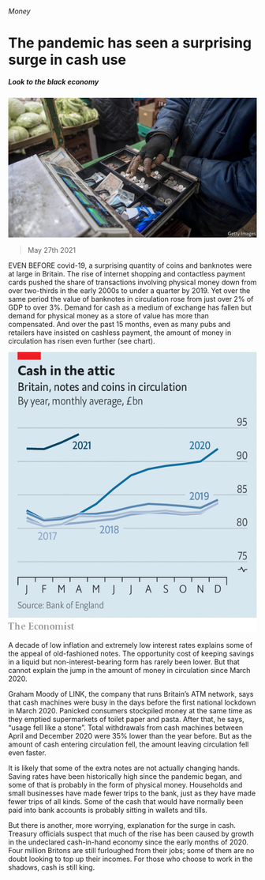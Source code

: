 ###### Money

# The pandemic has seen a surprising surge in cash use 

##### Look to the black economy 

![image](images/20210529_brp502.jpg) 

> May 27th 2021 

EVEN BEFORE covid-19, a surprising quantity of coins and banknotes were at large in Britain. The rise of internet shopping and contactless payment cards pushed the share of transactions involving physical money down from over two-thirds in the early 2000s to under a quarter by 2019. Yet over the same period the value of banknotes in circulation rose from just over 2% of GDP to over 3%. Demand for cash as a medium of exchange has fallen but demand for physical money as a store of value has more than compensated. And over the past 15 months, even as many pubs and retailers have insisted on cashless payment, the amount of money in circulation has risen even further (see chart).

![image](images/20210529_BRC376.png) 


A decade of low inflation and extremely low interest rates explains some of the appeal of old-fashioned notes. The opportunity cost of keeping savings in a liquid but non-interest-bearing form has rarely been lower. But that cannot explain the jump in the amount of money in circulation since March 2020.


Graham Moody of LINK, the company that runs Britain’s ATM network, says that cash machines were busy in the days before the first national lockdown in March 2020. Panicked consumers stockpiled money at the same time as they emptied supermarkets of toilet paper and pasta. After that, he says, “usage fell like a stone”. Total withdrawals from cash machines between April and December 2020 were 35% lower than the year before. But as the amount of cash entering circulation fell, the amount leaving circulation fell even faster.

It is likely that some of the extra notes are not actually changing hands. Saving rates have been historically high since the pandemic began, and some of that is probably in the form of physical money. Households and small businesses have made fewer trips to the bank, just as they have made fewer trips of all kinds. Some of the cash that would have normally been paid into bank accounts is probably sitting in wallets and tills.

But there is another, more worrying, explanation for the surge in cash. Treasury officials suspect that much of the rise has been caused by growth in the undeclared cash-in-hand economy since the early months of 2020. Four million Britons are still furloughed from their jobs; some of them are no doubt looking to top up their incomes. For those who choose to work in the shadows, cash is still king.

